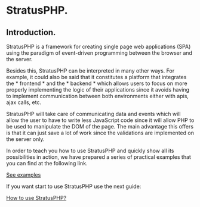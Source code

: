 
# StratusPHP.

## Introduction.

StratusPHP is a framework for creating single page web applications (SPA) using the paradigm of event-driven programming between the browser and the server.

Besides this, StratusPHP can be interpreted in many other ways. For example, it could also be said that it constitutes a platform that integrates the * frontend * and the * backend * which allows users to focus on more properly implementing the logic of their applications since it avoids having to implement communication between both environments either with apis, ajax calls, etc.

StratusPHP will take care of communicating data and events which will allow the user to have to write less JavaScript code since it will allow PHP to be used to manipulate the DOM of the page. The main advantage this offers is that it can just save a lot of work since the validations are implemented on the server only.


In order to teach you how to use StratusPHP and quickly show all its possibilities in action, we have prepared a series of practical examples that you can find at the following link.

[See examples](examples/index.md)

If you want start to use StratusPHP use the next guide:

[How to use StratusPHP?](how-to-use.md)
